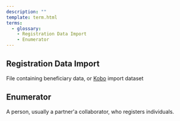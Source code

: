 ```yaml
---
description: ""
template: term.html
terms:
  - glossary:
    - Registration Data Import
    - Enumerator
---
```


## Registration Data Import

File containing beneficiary data, or [Kobo](../../components/kobo/index.md) import dataset

## Enumerator

A person, usually a partner'a collaborator, who registers individuals.
